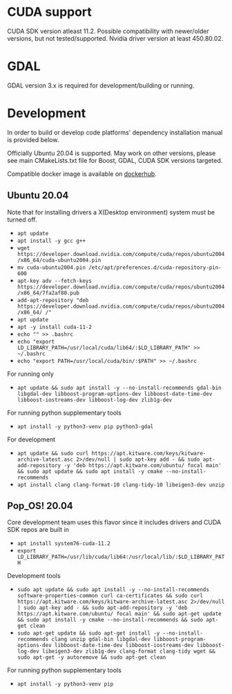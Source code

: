 # CUDA support

CUDA SDK version atleast 11.2.
Possible compatibility with newer/older versions, but not tested/supported.
Nvidia driver version at least 450.80.02.

# GDAL

GDAL version 3.x is required for development/building or running.

# Development

In order to build or develop code platforms' dependency installation manual is provided below.

Officially Ubuntu 20.04 is supported. May work on other versions, please see main CMakeLists.txt file for Boost, GDAL, CUDA SDK versions targeted.

Compatible docker image is available on [dockerhub](https://hub.docker.com/repository/docker/cgialus/alus-devel).

## Ubuntu 20.04

Note that for installing drivers a X(Desktop environment) system must be turned off. 

* ``apt update``
* ``apt install -y gcc g++``
* ``wget https://developer.download.nvidia.com/compute/cuda/repos/ubuntu2004/x86_64/cuda-ubuntu2004.pin``
* ``mv cuda-ubuntu2004.pin /etc/apt/preferences.d/cuda-repository-pin-600``
* ``apt-key adv --fetch-keys https://developer.download.nvidia.com/compute/cuda/repos/ubuntu2004/x86_64/7fa2af80.pub``
* ``add-apt-repository "deb https://developer.download.nvidia.com/compute/cuda/repos/ubuntu2004/x86_64/ /"``
* ``apt update``
* ``apt -y install cuda-11-2``
* ``echo "" >> .bashrc``
* ``echo "export LD_LIBRARY_PATH=/usr/local/cuda/lib64/:$LD_LIBRARY_PATH" >> ~/.bashrc``
* ``echo "export PATH=/usr/local/cuda/bin/:$PATH" >> ~/.bashrc``

For running only

* ``apt update && sudo apt install -y --no-install-recommends gdal-bin libgdal-dev libboost-program-options-dev libboost-date-time-dev libboost-iostreams-dev libboost-log-dev zlib1g-dev``

For running python supplementary tools

* ``apt install -y python3-venv pip python3-gdal``

For development

* ``apt update && sudo curl https://apt.kitware.com/keys/kitware-archive-latest.asc 2>/dev/null | sudo apt-key add - && sudo apt-add-repository -y 'deb https://apt.kitware.com/ubuntu/ focal main' && sudo apt update && sudo apt install -y cmake --no-install-recommends``
* ``apt install clang clang-format-10 clang-tidy-10 libeigen3-dev unzip``

## Pop_OS! 20.04

Core development team uses this flavor since it includes drivers and CUDA SDK repos are built in

* ``apt install system76-cuda-11.2``
* ``export LD_LIBRARY_PATH=/usr/lib/cuda/lib64:/usr/local/lib/:$LD_LIBRARY_PATH``

Development tools

* ``sudo apt update && sudo apt install -y --no-install-recommends software-properties-common curl ca-certificates && sudo curl https://apt.kitware.com/keys/kitware-archive-latest.asc 2>/dev/null | sudo apt-key add - && sudo apt-add-repository -y 'deb https://apt.kitware.com/ubuntu/ focal main' && sudo apt-get update && sudo apt install -y cmake --no-install-recommends && sudo apt-get clean``
* ``sudo apt-get update && sudo apt-get install -y --no-install-recommends clang unzip gdal-bin libgdal-dev libboost-program-options-dev libboost-date-time-dev libboost-iostreams-dev libboost-log-dev libeigen3-dev zlib1g-dev clang-format clang-tidy wget && sudo apt-get -y autoremove && sudo apt-get clean``

For running python supplementary tools

* ``apt install -y python3-venv pip``
